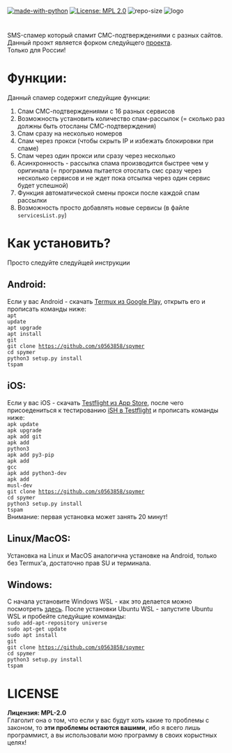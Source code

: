 [![made-with-python](https://img.shields.io/badge/Made%20with-Python-1f425f.svg)](https://www.python.org/) [![License: MPL 2.0](https://img.shields.io/badge/License-MPL%202.0-brightgreen.svg)](https://opensource.org/licenses/MPL-2.0) ![repo-size](https://img.shields.io/github/repo-size/s0563858/spymer)
![logo](https://raw.githubusercontent.com/s0563858/spymer/master/logo.jpg)
#
SMS-спамер который спамит СМС-подтверждениями с разных сайтов.<br>
Данный проэкт является форком следуйщего <a href="https://github.com/FSystem88/spymer">проекта</a>.<br>
Только для России!<br>

# Функции:
Данный спамер содержит следуйщие функции:
1. Спам СМС-подтверждениями с 16 разных сервисов
2. Возможность установить количество спам-рассылок (= сколько раз должны быть отосланы СМС-подтверждения)
3. Спам сразу на несколько номеров
4. Спам через прокси (чтобы скрыть IP и избежать блокировки при спаме)
5. Спам через один прокси или сразу через несколько
6. Асинхронность - рассылка спама производится быстрее чем у оригинала (= программа пытается отослать смс сразу через несколько сервисов и не ждет пока отсылка через один сервис будет успешной)
7. Функция автоматической смены прокси после каждой спам рассылки
8. Возможность просто добавлять новые сервисы (в файле <code>servicesList.py</code>)

# Как установить?
Просто следуйте следуйщей инструкции<br>
## Android:
Если у вас Android - скачать <a href="https://play.google.com/store/apps/details?id=com.termux&hl=ru">Termux из Google Play</a>, открыть его и прописать команды ниже:<br>
     <code>apt update</code><br>
     <code>apt upgrade</code><br>
     <code>apt install git</code><br>
     <code>git clone https://github.com/s0563858/spymer</code><br>
     <code>cd spymer</code><br>
     <code>python3 setup.py install</code><br>
     <code>tspam</code><br>

## iOS:
Если у вас iOS - скачать <a href="https://apps.apple.com/ru/app/testflight/id899247664">Testflight из App Store</a>, после чего присоедениться к тестированию <a href="https://testflight.apple.com/join/97i7KM8O">iSH в Testflight</a> и прописать команды ниже:<br>
     <code>apk update</code><br>
     <code>apk upgrade</code><br>
     <code>apk add git</code><br>
      <code>apk add python3</code><br>
      <code>apk add py3-pip</code><br>
      <code>apk add gcc</code><br>
      <code>apk add python3-dev</code><br>
      <code>apk add musl-dev</code><br>
     <code>git clone https://github.com/s0563858/spymer</code><br>
      <code>cd spymer</code><br>
     <code>python3 setup.py install</code><br>
     <code>tspam</code><br>
     Внимание: первая установка может занять 20 минут!
    <br>
## Linux/MacOS:
Установка на Linux и MacOS аналогична установке на Android, только без Termux'a, достаточно прав SU и терминала.<br>


## Windows:
С начала установите Windows WSL - как это делается можно посмотреть <a href="https://www.youtube.com/watch?v=HYuFw-YldjU">здесь</a>.
После установки Ubuntu WSL - запустите Ubuntu WSL и пробейте следуйщие комманды:<br>
    <code>sudo add-apt-repository universe</code><br>
    <code>sudo apt-get update</code><br>
    <code>sudo apt install git</code><br>
    <code>git clone https://github.com/s0563858/spymer</code><br>
     <code>cd spymer</code><br>
     <code>python3 setup.py install</code><br>
     <code>tspam</code><br>



# LICENSE
**Лицензия: MPL-2.0**<br>
Глаголит она о том, что если у вас будут хоть какие то проблемы с законом, то <b>эти проблемы остаются вашими</b>, ибо я всего лишь программист, а вы использовали мою программу в своих корыстных целях!
